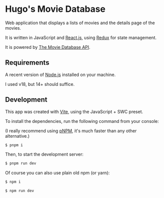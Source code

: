 # Hugo's Movie Database

Web application that displays a lists of movies and the details page of the movies.

It is written in JavaScript and [React.js](https://reactjs.org/),
using [Redux](https://redux.js.org/) for state management.

It is powered by [The Movie Database API](https://developers.themoviedb.org/3).

## Requirements

A recent version of [Node.js](https://nodejs.org/) installed on your machine.

I used v18, but 14+ should suffice.

## Development

This app was created with [Vite](https://vitejs.dev/), using the JavaScript + SWC preset.

To install the dependencies, run the following command from your console:

(I really recommend using [pNPM](https://pnpm.io/), it's much faster than any other alternative.)

```bash
$ pnpm i
```

Then, to start the development server:

```bash
$ pnpm run dev
```

Of course you can also use plain old npm (or yarn):

```bash
$ npm i
```

```bash
$ npm run dev
```
